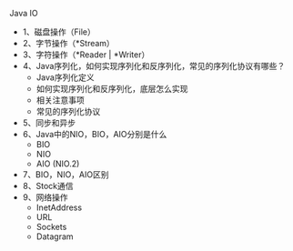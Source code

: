 Java IO



- 1、磁盘操作（File）
- 2、字节操作（*Stream）
- 3、字符操作（*Reader | *Writer）
- 4、Java序列化，如何实现序列化和反序列化，常见的序列化协议有哪些？
  - Java序列化定义
  - 如何实现序列化和反序列化，底层怎么实现
  - 相关注意事项
  - 常见的序列化协议
- 5、同步和异步
- 6、Java中的NIO，BIO，AIO分别是什么
  - BIO
  - NIO
  - AIO (NIO.2)
- 7、BIO，NIO，AIO区别
- 8、Stock通信
- 9、网络操作
  - InetAddress
  - URL
  - Sockets
  - Datagram